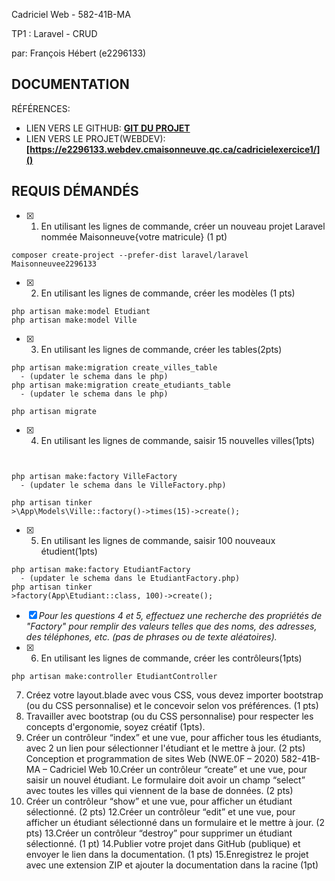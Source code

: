 Cadriciel Web  - 582-41B-MA  

TP1 : Laravel  - CRUD

par:  François Hébert (e2296133) 

## DOCUMENTATION

RÉFÉRENCES:

- LIEN VERS LE GITHUB: **[GIT DU PROJET](https://github.com/fhmaisonneuve/s4Cadriciel_web_exercice1/)**
- LIEN VERS LE PROJET(WEBDEV): **[https://e2296133.webdev.cmaisonneuve.qc.ca/cadricielexercice1/]()** 
   

## REQUIS DÉMANDÉS


- [x]  1. En utilisant les lignes de commande, créer un nouveau projet Laravel nommée Maisonneuve{votre matricule} (1 pt)
```
composer create-project --prefer-dist laravel/laravel Maisonneuvee2296133
```
- [x] 2. En utilisant les lignes de commande, créer les modèles (1 pts)
```
php artisan make:model Etudiant
php artisan make:model Ville
```

- [x] 3. En utilisant les lignes de commande, créer les tables(2pts)
```
php artisan make:migration create_villes_table
  - (updater le schema dans le php)
php artisan make:migration create_etudiants_table
  - (updater le schema dans le php)

php artisan migrate
```


- [x] 4. En utilisant les lignes de commande, saisir 15 nouvelles villes(1pts)
```


php artisan make:factory VilleFactory
  - (updater le schema dans le VilleFactory.php)

php artisan tinker
>\App\Models\Ville::factory()->times(15)->create();

```
- [x] 5. En utilisant les lignes de commande, saisir 100 nouveaux étudient(1pts)
```
php artisan make:factory EtudiantFactory
  - (updater le schema dans le EtudiantFactory.php)
php artisan tinker
>factory(App\Etudiant::class, 100)->create();
```
- [x] *Pour les questions 4 et 5, effectuez une recherche des propriétés de "Factory" pour remplir des valeurs telles que des noms, des adresses, des téléphones, etc. (pas de phrases ou de texte aléatoires).*
- [x] 6. En utilisant les lignes de commande, créer les contrôleurs(1pts)
```
php artisan make:controller EtudiantController

```

7. Créez votre layout.blade avec vous CSS, vous devez importer bootstrap (ou
du CSS personnalise) et le concevoir selon vos préférences. (1 pts)
1. Travailler avec bootstrap (ou du CSS personnalise) pour respecter les
concepts d'ergonomie, soyez créatif (1pts).
1. Créer un contrôleur “index” et une vue, pour afficher tous les étudiants, avec
2
 un lien pour sélectionner l'étudiant et le mettre à jour. (2 pts)
Conception et programmation de sites Web (NWE.0F – 2020) 582-41B-MA – Cadriciel Web
10.Créer un contrôleur “create” et une vue, pour saisir un nouvel étudiant. Le formulaire doit avoir un champ “select” avec toutes les villes qui viennent de la base de données. (2 pts)
1.  Créer un contrôleur “show” et une vue, pour afficher un étudiant sélectionné. (2 pts)
12.Créer un contrôleur “edit” et une vue, pour afficher un étudiant sélectionné dans un formulaire et le mettre à jour. (2 pts)
13.Créer un contrôleur “destroy” pour supprimer un étudiant sélectionné. (1 pt) 14.Publier votre projet dans GitHub (publique) et envoyer le lien dans la
documentation. (1 pts)
15.Enregistrez le projet avec une extension ZIP et ajouter la documentation dans
la racine (1pt)
